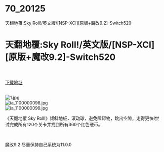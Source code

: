 # 70_20125
天翻地覆:Sky Roll!/英文版/[NSP-XCI][原版+魔改9.2]-Switch520
# 天翻地覆:Sky Roll!/英文版/[NSP-XCI][原版+魔改9.2]-Switch520
 <br/></br>
[下载地址](https://www.switch520.cc/article/20125 "下载地址")
<br/></br>

<p><img title="1.jpg" src="https://www.switch520.cc/muke_img/2021_07_11_e3d90e86af052.jpg" alt="1.jpg"><br>
<img title="ia_1100000098.jpg" src="https://www.switch520.cc/muke_img/2021_07_11_d8795894d5e89.jpg" alt="ia_1100000098.jpg"><br>
<img title="ia_1100000099.jpg" src="https://www.switch520.cc/muke_img/2021_07_11_890c1138812ea.jpg" alt="ia_1100000099.jpg"></p>
<p>《天翻地覆 Sky Roll!》倾斜地板，滚动球，避免障碍物，跳出空隙，走得更快!尝试完成所有120个关卡并找到所有360个红色硬币。</p>
<p>&nbsp;</p>
<p>魔改9.2 尽量保持自己系统为11.0.0</p>
